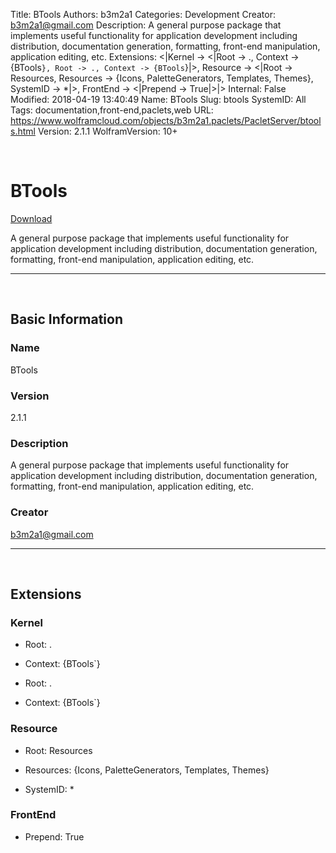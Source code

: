 Title: BTools
Authors: b3m2a1
Categories: Development
Creator: b3m2a1@gmail.com
Description: A general purpose package that implements useful functionality for application   development including distribution, documentation generation, formatting,    front-end manipulation, application editing, etc.
Extensions: <|Kernel -> <|Root -> ., Context -> {BTools`}, Root -> ., Context -> {BTools`}|>, Resource -> <|Root -> Resources, Resources -> {Icons, PaletteGenerators, Templates, Themes}, SystemID -> *|>, FrontEnd -> <|Prepend -> True|>|>
Internal: False
Modified: 2018-04-19 13:40:49
Name: BTools
Slug: btools
SystemID: All
Tags: documentation,front-end,paclets,web
URL: https://www.wolframcloud.com/objects/b3m2a1.paclets/PacletServer/btools.html
Version: 2.1.1
WolframVersion: 10+

<a id="btools" style="width:0;height:0;margin:0;padding:0;">&zwnj;</a>

# BTools

[Download](Paclets/BTools-2.1.1.paclet)

A general purpose package that implements useful functionality for application   development including distribution, documentation generation, formatting,    front-end manipulation, application editing, etc.

---

<a id="basic-information" style="width:0;height:0;margin:0;padding:0;">&zwnj;</a>

## Basic Information

### Name

BTools

### Version

2.1.1

### Description

A general purpose package that implements useful functionality for application   development including distribution, documentation generation, formatting,    front-end manipulation, application editing, etc.

### Creator

b3m2a1@gmail.com

---

<a id="extensions" style="width:0;height:0;margin:0;padding:0;">&zwnj;</a>

## Extensions

### Kernel

* Root: .

* Context: {BTools`}

* Root: .

* Context: {BTools`}

### Resource

* Root: Resources

* Resources: {Icons, PaletteGenerators, Templates, Themes}

* SystemID: *

### FrontEnd

* Prepend: True